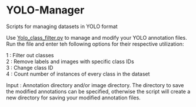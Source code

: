 # YOLO-Manager
Scripts for managing datasets in YOLO format

Use [Yolo_class_filter.py](https://github.com/aryu99/YOLO-Manager/blob/main/YOLO_class_filter.py) to manage and modify your YOLO annotation files. Run the file and enter teh following options for their respective utilization:

1 : Filter out classes  
2 : Remove labels and images with specific class IDs  
3 : Change class ID  
4 : Count number of instances of every class in the dataset  

Input : Annotation directory and/or image directory. The directory to save the modified annotations can be specified, otherwise the script will create a new directory for saving your modified annotation files.
